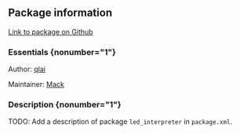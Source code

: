 <div id='led_interpreter-autogenerated' markdown='1'>


<!-- do not edit this file, autogenerated -->

## Package information 

[Link to package on Github](github:org=duckietown,repo=Software,path=40-coordination/led_interpreter,branch=master18)

### Essentials {nonumber="1"}

Author: [qlai](mailto:qlai@todo.todo)

Maintainer: [Mack](mailto:mack@duckietown.org)

### Description {nonumber="1"}

TODO: Add a description of package `led_interpreter` in `package.xml`.



</div>

